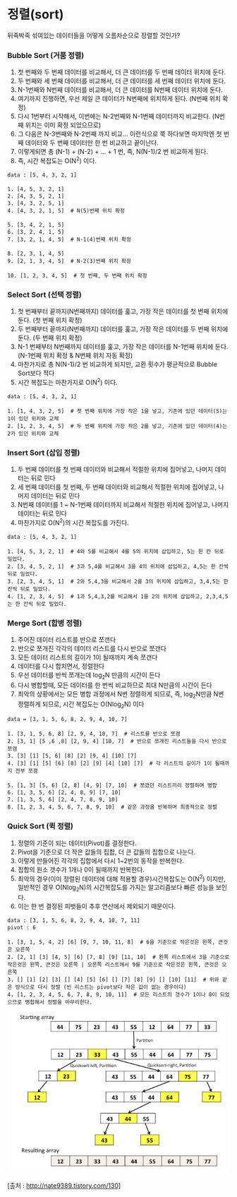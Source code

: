 # 정렬(sort)

뒤죽박죽 섞여있는 데이터들을 어떻게 오름차순으로 정렬할 것인가?

### Bubble Sort (거품 정렬)

1. 첫 번째와 두 번째 데이터를 비교해서, 더 큰 데이터를 두 번째 데이터 위치에 둔다.
2. 두 번째와 세 번째 데이터를 비교해서, 더 큰 데이터를 세 번째 데이터 위치에 둔다.
3. N-1번째와 N번째 데이터를 비교해서, 더 큰 데이터를 N번째 데이터 위치에 둔다.
4. 여기까지 진행하면, 우선 제일 큰 데이터가 N번째에 위치하게 된다. (N번째 위치 확정)
5. 다시 1번부터 시작해서, 이번에는 N-2번째와 N-1번째 데이터까지 비교한다. (N번째 위치는 이미 확정 되었으므로)
6. 그 다음은 N-3번째와 N-2번째 까지 비교... 이런식으로 쭉 하다보면 마지막엔 첫 번째 데이터와 두 번째 데이터만 한 번 비교하고 끝이난다.
6. 이렇게되면 총 (N-1) + (N-2) + ... + 1 번, 즉, N(N-1)/2 번 비교하게 된다.
7. 즉, 시간 복잡도는 O(N<sup>2</sup>) 이다.

```
data : [5, 4, 3, 2, 1]

1. [4, 5, 3, 2, 1]
2. [4, 3, 5, 2, 1]
3. [4, 3, 2, 5, 1]
4. [4, 3, 2, 1, 5]  # N(5)번째 위치 확정

5. [3, 4, 2, 1, 5]
6. [3, 2, 4, 1, 5]
7. [3, 2, 1, 4, 5]  # N-1(4)번째 위치 확정

8. [2, 3, 1, 4, 5]
9. [2, 1, 3, 4, 5]  # N-2(3)번째 위치 확정

10. [1, 2, 3, 4, 5]  # 첫 번째, 두 번째 위치 확정
```

### Select Sort (선택 정렬)

1. 첫 번째부터 끝까지(N번째까지) 데이터를 훑고, 가장 작은 데이터를 첫 번째 위치에 둔다. (첫 번째 위치 확정)
2. 두 번째부터 끝까지(N번째까지) 데이터를 훑고, 가장 작은 데이터를 두 번째 위치에 둔다. (두 번째 위치 확정)
3. N-1 번째부터 N번째까지 데이터를 훑고, 가장 작은 데이터를 N-1번째 위치에 둔다. (N-1번째 위치 확정 & N번째 위치 자동 확정)
4. 마찬가지로 총 N(N-1)/2 번 비교하게 되지만, 교환 횟수가 평균적으로 Bubble Sort보다 적다
5. 시간 복잡도는 마찬가지로 O(N<sup>2</sup>) 이다.

```
data : [5, 4, 3, 2, 1]

1. [1, 4, 3, 2, 5]  # 첫 번째 위치에 가장 작은 1을 넣고, 기존에 있던 데이터(5)는 1이 있던 위치와 교체
2. [1, 2, 3, 4, 5]  # 두 번째 위치에 가장 작은 2를 넣고, 기존에 있던 데이터(4)는 2가 있던 위치와 교체
```

### Insert Sort (삽입 정렬)

1. 두 번째 데이터를 첫 번째 데이터와 비교해서 적절한 위치에 집어넣고, 나머지 데이터는 뒤로 민다
2. 세 번째 데이터를 첫 번째, 두 번째 데이터와 비교해서 적절한 위치에 집어넣고, 나머지 데이터는 뒤로 민다
3. N번째 데이터를 1 ~ N-1번째 데이터까지 비교해서 적절한 위치에 집어넣고, 나머지 데이터는 뒤로 민다
4. 마찬가지로 O(N<sup>2</sup>)의 시간 복잡도를 가진다.

```
data : [5, 4, 3, 2, 1]

1. [4, 5, 3, 2, 1]  # 4와 5를 비교해서 4를 5의 위치에 삽입하고, 5는 한 칸 뒤로 밀었다.
2. [3, 4, 5, 2, 1]  # 3과 5,4를 비교해서 3을 4의 위치에 삽입하고, 4,5는 한 칸씩 뒤로 밀었다.
3. [2, 3, 4, 5, 1]  # 2와 5,4,3을 비교해서 2를 3의 위치에 삽입하고, 3,4,5는 한 칸씩 뒤로 밀었다.
4. [1, 2, 3, 4, 5]  # 1과 5,4,3,2를 비교해서 1을 2의 위치에 삽입하고, 2,3,4,5는 한 칸씩 뒤로 밀었다.
```

### Merge Sort (합병 정렬)

1. 주어진 데이터 리스트를 반으로 쪼갠다
2. 반으로 쪼개진 각각의 데이터 리스트를 다시 반으로 쪼갠다
3. 모든 데이터 리스트의 길이가 1이 될때까지 계속 쪼갠다
4. 데이터를 다시 합치면서, 정렬한다
5. 우선 데이터를 반씩 쪼개는데 log<sub>2</sub>N 만큼의 시간이 든다
6. 다시 병합할때, 모든 데이터를 한 번씩 비교하므로 최대 N만큼의 시간이 든다
7. 최악의 상황에서는 모든 병합 과정에서 N번 정렬하게 되므로, 즉, log<sub>2</sub>N만큼 N번 정렬하게 되므로, 시간 복잡도는 O(Nlog<sub>2</sub>N) 이다

```
data = [3, 1, 5, 6, 8, 2, 9, 4, 10, 7] 

1. [3, 1, 5, 6, 8] [2, 9, 4, 10, 7]  # 리스트를 반으로 쪼갬
2. [3, 1] [5 ,6 ,8] [2, 9, 4] [10, 7]  # 반으로 쪼개진 리스트들을 다시 반으로 쪼갬
3. [3] [1] [5, 6] [8] [2] [9, 4] [10] [7]
4. [3] [1] [5] [6] [8] [2] [9] [4] [10] [7]  # 각 리스트의 길이가 1이 될때까지 전부 쪼갬

5. [1, 3] [5, 6] [2, 8] [4, 9] [7, 10]  # 쪼갰던 리스트끼리 정렬하며 병합
6. [1, 3, 5, 6] [2, 4, 8, 9] [7, 10]
7. [1, 3, 5, 6] [2, 4, 7, 8, 9, 10]
8. [1, 2, 3, 4, 5, 6, 7, 8, 9, 10]  # 같은 과정을 반복하며 최종적으로 정렬

```


### Quick Sort (퀵 정렬)

1. 정렬의 기준이 되는 데이터(Pivot)를 결정한다.
2. Pivot을 기준으로 더 작은 값들의 집합, 더 큰 값들의 집합으로 나눈다.
3. 이렇게 만들어진 각각의 집합에서 다시 1~2번의 동작을 반복한다.
4. 집합의 원소 갯수가 1개나 0이 될때까지 반복한다.
5. 최악의 경우(이미 정렬된 데이터에 대해 적용할 경우)시간복잡도는 O(N<sup>2</sup>) 이지만, 일반적인 경우 O(Nlog<sub>2</sub>N)의 시간복잡도를 가지는 알고리즘보다 빠른 성능을 보인다.
6. 이는 한 번 결정된 피벗들이 추후 연산에서 제외되기 때문이다.

```
data : [3, 1, 5, 6, 8, 2, 9, 4, 10, 7, 11] 
pivot : 6

1. [3, 1, 5, 4, 2] [6] [9, 7, 10, 11, 8]  # 6을 기준으로 작은것은 왼쪽, 큰것은 오른쪽
2. [2, 1] [3] [4, 5] [6] [7, 8] [9] [11, 10]  # 왼쪽 리스트에서 3을 기준으로 작은것은 왼쪽, 큰것은 오른쪽 | 오른쪽 리스트에서 9를 기준으로 작은것은 왼쪽, 큰것은 오른쪽
3. [] [1] [2] [3] [] [4] [5] [6] [] [7] [8] [9] [] [10] [11]  # 위와 같은 방식으로 다시 정렬 (빈 리스트는 pivot보다 작은 값이 없는 경우이다)
4. [1, 2, 3, 4, 5, 6, 7, 8, 9, 10, 11]  # 모든 리스트의 갯수가 1이나 0이 되었으므로 병합해서 정렬을 마무리한다.
```

![quick_sort](./img/quick_sort.png)

[출처 : http://nate9389.tistory.com/130]